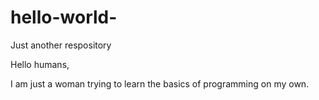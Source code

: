 # hello-world-
Just another respository

Hello humans,

I am just a woman trying to learn the basics of programming on my own.
